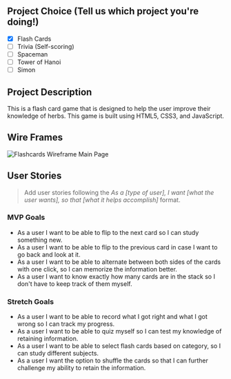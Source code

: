 ## Project Choice (Tell us which project you're doing!)

- [x] Flash Cards
- [ ] Trivia (Self-scoring)
- [ ] Spaceman
- [ ] Tower of Hanoi
- [ ] Simon

## Project Description

<!-- > A short description of your game. -->

This is a flash card game that is designed to help the user improve their knowledge of herbs. This game is built using HTML5, CSS3, and JavaScript.

## Wire Frames

![Flashcards Wireframe Main Page](https://github.com/itsreallydrew/unit-1-project/blob/main/flashcards-wireframe-mainpage.png)

## User Stories

> Add user stories following the _As a [type of user], I want [what the user wants], so that [what it helps accomplish]_ format.

### MVP Goals

- As a user I want to be able to flip to the next card so I can study something new.
- As a user I want to be able to flip to the previous card in case I want to go back and look at it.
- As a user I want to be able to alternate between both sides of the cards with one click, so I can memorize the information better.
- As a user I want to know exactly how many cards are in the stack so I don't have to keep track of them myself.

### Stretch Goals

- As a user I want to be able to record what I got right and what I got wrong so I can track my progress.
- As a user I want to be able to quiz myself so I can test my knowledge of retaining information.
- As a user I want to be able to select flash cards based on category, so I can study different subjects.
- As a user I want the option to shuffle the cards so that I can further challenge my ability to retain the information.
